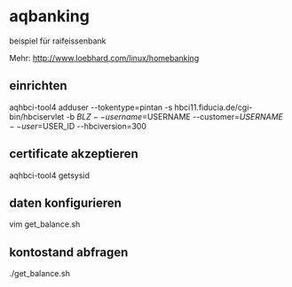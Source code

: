 # aqbanking

beispiel für raifeissenbank

Mehr: http://www.loebhard.com/linux/homebanking

## einrichten
 aqhbci-tool4 adduser --tokentype=pintan -s hbci11.fiducia.de/cgi-bin/hbciservlet -b $BLZ --username=$USERNAME --customer=$USERNAME --user=$USER_ID --hbciversion=300
 
## certificate akzeptieren
 aqhbci-tool4 getsysid
 
## daten konfigurieren
 vim get_balance.sh 

## kontostand abfragen
 ./get_balance.sh
